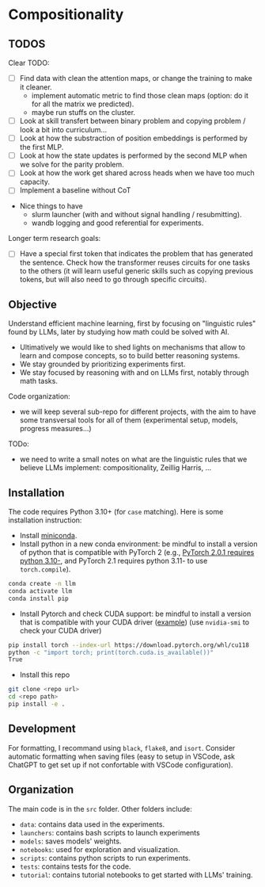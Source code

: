 # Compositionality 

## TODOS

Clear TODO:
- [ ] Find data with clean the attention maps, or change the training to make it cleaner.
    - implement automatic metric to find those clean maps (option: do it for all the matrix we predicted).
    - maybe run stuffs on the cluster.
- [ ] Look at skill transfert between binary problem and copying problem / look a bit into curriculum...
- [ ] Look at how the substraction of position embeddings is performed by the first MLP.
- [ ] Look at how the state updates is performed by the second MLP when we solve for the parity problem.
- [ ] Look at how the work get shared across heads when we have too much capacity.
- [ ] Implement a baseline without CoT

- Nice things to have
    - slurm launcher (with and without signal handling / resubmitting).
    - wandb logging and good referential for experiments.

Longer term research goals:
- [ ] Have a special first token that indicates the problem that has generated the sentence. Check how the transformer reuses circuits for one tasks to the others (it will learn useful generic skills such as copying previous tokens, but will also need to go through specific circuits).

## Objective

Understand efficient machine learning, first by focusing on "linguistic rules" found by LLMs, later by studying how math could be solved with AI.

- Ultimatively we would like to shed lights on mechanisms that allow to learn and compose concepts, so to build better reasoning systems.
- We stay grounded by prioritizing experiments first.
- We stay focused by reasoning with and on LLMs first, notably through math tasks.

Code organization:
- we will keep several sub-repo for different projects, with the aim to have some transversal tools for all of them (experimental setup, models, progress measures...)

TODo:
- we need to write a small notes on what are the linguistic rules that we believe LLMs implement: compositionality, Zeillig Harris, ...

## Installation

The code requires Python 3.10+ (for `case` matching).
Here is some installation instruction:
- Install [miniconda](https://docs.conda.io/projects/miniconda/en/latest/).
- Install python in a new conda environment: be mindful to install a version of python that is compatible with PyTorch 2 (e.g., [PyTorch 2.0.1 requires python 3.10-](https://github.com/pytorch/pytorch/blob/2_0_fix_docs/torch/_dynamo/eval_frame.py#L377), and PyTorch 2.1 requires python 3.11- to use `torch.compile`).
```bash
conda create -n llm
conda activate llm
conda install pip
```
- Install Pytorch and check CUDA support: be mindful to install a version that is compatible with your CUDA driver ([example](https://docs.nvidia.com/cuda/archive/12.1.0/cuda-toolkit-release-notes/)) (use `nvidia-smi` to check your CUDA driver)
```bash
pip install torch --index-url https://download.pytorch.org/whl/cu118
python -c "import torch; print(torch.cuda.is_available())"
True
```
- Install this repo
```bash
git clone <repo url>
cd <repo path>
pip install -e .
```

## Development
For formatting, I recommand using `black`, `flake8`, and `isort`.
Consider automatic formatting when saving files (easy to setup in VSCode, ask ChatGPT to get set up if not confortable with VSCode configuration).

## Organization
The main code is in the `src` folder.
Other folders include:
- `data`: contains data used in the experiments.
- `launchers`: contains bash scripts to launch experiments
- `models`: saves models' weights.
- `notebooks`: used for exploration and visualization.
- `scripts`: contains python scripts to run experiments.
- `tests`: contains tests for the code.
- `tutorial`: contains tutorial notebooks to get started with LLMs' training.
